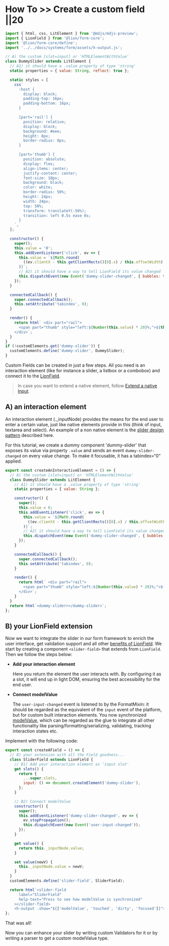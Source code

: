 # How To >> Create a custom field ||20

```js script
import { html, css, LitElement } from '@mdjs/mdjs-preview';
import { LionField } from '@lion/form-core';
import '@lion/form-core/define';
import '../../docs/systems/form/assets/h-output.js';

// A) the custom [slot=input] or 'HTMLElementWithValue'
class DummySlider extends LitElement {
  // A1) it should have a .value property of type 'string'
  static properties = { value: String, reflect: true };

  static styles = [
    css`
      :host {
        display: block;
        padding-top: 16px;
        padding-bottom: 16px;
      }

      [part='rail'] {
        position: relative;
        display: block;
        background: #eee;
        height: 8px;
        border-radius: 8px;
      }

      [part='thumb'] {
        position: absolute;
        display: flex;
        align-items: center;
        justify-content: center;
        font-size: 10px;
        background: black;
        color: white;
        border-radius: 50%;
        height: 24px;
        width: 24px;
        top: 50%;
        transform: translateY(-50%);
        transition: left 0.5s ease 0s;
      }
    `,
  ];

  constructor() {
    super();
    this.value = '0';
    this.addEventListener('click', ev => {
      this.value = `${Math.round(
        ((ev.clientX - this.getClientRects()[0].x) / this.offsetWidth) * 5,
      )}`;
      // A2) it should have a way to tell LionField its value changed
      this.dispatchEvent(new Event('dummy-slider-changed', { bubbles: true }));
    });
  }

  connectedCallback() {
    super.connectedCallback();
    this.setAttribute('tabindex', 0);
  }

  render() {
    return html` <div part="rail">
      <span part="thumb" style="left:${Number(this.value) * 20}%;">${this.value}</span>
    </div>`;
  }
}
if (!customElements.get('dummy-slider')) {
  customElements.define('dummy-slider', DummySlider);
}
```

Custom Fields can be created in just a few steps. All you need is an interaction element (like for instance a slider, a listbox or a combobox) and connect it to the [LionField](https://github.com/ing-bank/lion/blob/e03f8d2cc31563d46f910074d562ad68a2e41dfd/docs/components/inputs/input/overview.md).

> In case you want to extend a native element, follow [Extend a native Input](https://github.com/ing-bank/lion/blob/e03f8d2cc31563d46f910074d562ad68a2e41dfd/docs/guides/how-to/extend-a-native-input.md).

## A) an interaction element

An interaction element (.\_inputNode) provides the means for the end user to enter a certain value,
just like native elements provide in this (think of input, textarea and select).
An example of a non native element is the [slider design pattern](https://www.w3.org/TR/wai-aria-practices-1.1/#slider) described here.

For this tutorial, we create a dummy component 'dummy-slider' that exposes its value via
property `.value` and sends an event `dummy-slider-changed` on every value change.
To make it focusable, it has a tabindex=“0” applied.

```js preview-story
export const createAnInteractiveElement = () => {
  // A) the custom [slot=input] or 'HTMLElementWithValue'
  class DummySlider extends LitElement {
    // A1) it should have a .value property of type 'string'
    static properties = { value: String };

    constructor() {
      super();
      this.value = 0;
      this.addEventListener('click', ev => {
        this.value = `${Math.round(
          ((ev.clientX - this.getClientRects()[0].x) / this.offsetWidth) * 5,
        )}`;
        // A2) it should have a way to tell LionField its value changed
        this.dispatchEvent(new Event('dummy-slider-changed', { bubbles: true }));
      });
    }

    connectedCallback() {
      super.connectedCallback();
      this.setAttribute('tabindex', 0);
    }

    render() {
      return html` <div part="rail">
        <span part="thumb" style="left:${Number(this.value) * 20}%;">${this.value}</span>
      </div>`;
    }
  }
  return html`<dummy-slider></dummy-slider>`;
};
```

## B) your LionField extension

Now we want to integrate the slider in our form framework to enrich the user interface, get
validation support and all other [benefits of LionField](https://github.com/ing-bank/lion/blob/e03f8d2cc31563d46f910074d562ad68a2e41dfd/docs/components/inputs/input/overview.md).
We start by creating a component `<slider-field>` that extends from `LionField`.
Then we follow the steps below:

- **Add your interaction element**

  Here you return the element the user interacts with. By configuring it as a slot, it will end up in
  light DOM, ensuring the best accessibility for the end user.

- **Connect modelValue**

  The `user-input-changed` event is listened to by the FormatMixin: it should be regarded as the
  equivalent of the `input` event of the platform, but for custom built interaction elements.
  You now synchronized [modelValue](https://github.com/ing-bank/lion/blob/e03f8d2cc31563d46f910074d562ad68a2e41dfd/docs/docs/systems/form/model-value.md), which can be regarded as
  the glue to integrate all other functionality like parsing/formatting/serializing, validating,
  tracking interaction states etc.

Implement with the following code:

```js preview-story
export const createAField = () => {
  // B) your extension with all the Field goodness...
  class SliderField extends LionField {
    // B1) Add your interaction element as ‘input slot'
    get slots() {
      return {
        ...super.slots,
        input: () => document.createElement('dummy-slider'),
      };
    }

    // B2) Connect modelValue
    constructor() {
      super();
      this.addEventListener('dummy-slider-changed', ev => {
        ev.stopPropagation();
        this.dispatchEvent(new Event('user-input-changed'));
      });
    }

    get value() {
      return this._inputNode.value;
    }

    set value(newV) {
      this._inputNode.value = newV;
    }
  }
  customElements.define('slider-field', SliderField);

  return html`<slider-field
      label="SliderField"
      help-text="Press to see how modelValue is synchronized"
    ></slider-field>
    <h-output .show="${['modelValue', 'touched', 'dirty', 'focused']}"></h-output>`;
};
```

That was all!

Now you can enhance your slider by writing custom Validators for it or by
writing a parser to get a custom modelValue type.
